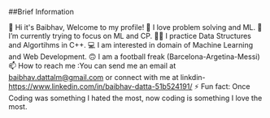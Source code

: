 ##Brief Information

👋 Hi it's Baibhav, Welcome to my profile!
👀 I love problem solving and ML.
🌱 I’m currently trying to focus on ML and CP.
👩‍💻 I practice Data Structures and Algortihms in C++.
💻 I am interested in domain of Machine Learning and Web Development.
🙃 I am a football freak (Barcelona-Argetina-Messi)
📫 How to reach me :You can send me an email at baibhav.dattalm@gmail.com or connect with me at linkdin- https://www.linkedin.com/in/baibhav-datta-51b524191/ 
⚡ Fun fact: Once Coding was something I hated the most, now coding is something I love the most.
